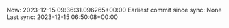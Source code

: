 Now: 2023-12-15 09:36:31.096265+00:00 Earliest commit since sync: None Last sync: 2023-12-15 06:50:08+00:00
